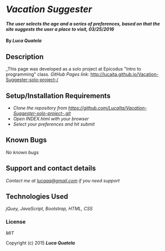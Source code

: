 # _Vacation Suggester_

#### _The user selects the age and a series of preferences, based on that the site suggests the user a place to visit, 03/25/2016_

#### By _**Luca Quatela**_

## Description

_This page was developed as a solo project at Epicodus "Intro to programming" class.
_GitHub Pages link:_
http://lucaita.github.io/Vacation-Suggester-solo-project-/

## Setup/Installation Requirements

* _Clone the repository from https://github.com/LucaIta/Vacation-Suggester-solo-project-.git_
* _Open INDEX.html with your browser_
* _Select your preferences and hit submit_

## Known Bugs

_No known bugs_

## Support and contact details

_Contact me at lucaqq@gmail.com if you need support_

## Technologies Used

_jQuey, JavaScript, Bootstrap, HTML, CSS_

### License

*MIT*

Copyright (c) 2015 **_Luca Quatela_**
